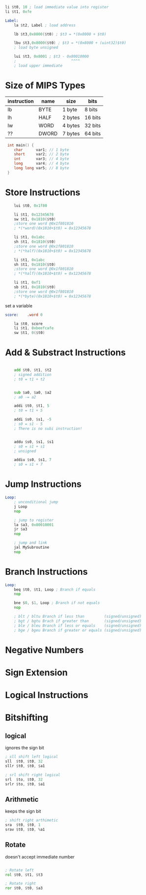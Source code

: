 ```asm
li $t0, 10 ; load immediate value into register
li $t1, 0xfe

Label:
    la $t2, Label ; load address

    lb $t3,0x8000($t0) ; $t3 = *(0x8000 + $t0)

    lbu $t3,0x8000($t0) ; $t3 = *(0x8000 + (uint32)$t0)
    ; load byte unsigned

    lui $t3, 0x8001 ; $t3 - 0x80010000
    ;                         ^^^^
    ; load upper immediate
```

                

# Size of MIPS Types

|instruction|name|size|bits|
|--|-------|---------|---------|
|lb|  BYTE | 1 byte  | 8 bits  |
|lh|  HALF | 2 bytes | 16 bits |
|lw|  WORD | 4 bytes | 32 bits |
|??| DWORD | 7 bytes | 64 bits |

```c
 int main() {
    char      var1; // 1 byte
    short     var2; // 2 byte
    int       var3; // 4 byte
    long      var4; // 4 byte
    long long var5; // 8 byte
 }

```



# Store Instructions

```asm
    lui $t0, 0x1f80

    li $t1, 0x12345678
    sw $t1, 0x1810($t0)
    ;store one word @0x1f801810
    ; *(*word)(0x1810+$t0) = 0x12345678

    li $t1, 0x1abc
    sh $t1, 0x1810($t0)
    ;store one word @0x1f801810
    ; *(*half)(0x1810+$t0) = 0x12345678

    li $t1, 0x1abc
    sh $t1, 0x1810($t0)
    ;store one word @0x1f801810
    ; *(*half)(0x1810+$t0) = 0x12345678

    li $t1, 0xf1
    sb $t1, 0x1810($t0)
    ;store one word @0x1f801810
    ; *(*byte)(0x1810+$t0) = 0x12345678
```

set a variable

```asm
score:    .word 0

    la $t0, score
    li $t1, 0xbeefcafe
    sw $t1, 0($t0)
```

# Add & Substract Instructions

```asm

    add $t0, $t1, $t2
    ; signed addition
    ; t0 = t1 + t2


    sub $a0, $a0, $a2
    ; a0 -= a2

    addi $t0, $t1, 5
    ; t0 = t1 + 5

    addi $s0, $s1, -5
    ; s0 = s1 - 5
    ; There is no subi instruction!


    addu $s0, $s1, $s1
    ; s0 = s1 + s1
    ; unsigned

    addiu $s0, $s1, 7
    ; s0 = s1 + 7

```


# Jump Instructions

```asm
Loop:
    ; unconditional jump
    j Loop
    nop

    ; jump to register
    la $a3, 0x80010001
    jr $a3
    nop

    ; jump and link
    jal MySubroutine
    nop

```

# Branch Instructions

```asm
Loop:
    beq $t0, $t1, Loop ; Branch if equals
    nop

    bne $0, $1, Loop ; Branch if not equals
    nop

    ; blt / bltu Branch if less than         (signed/unsigned)
    ; bgt / bgtu Brach if greater than       (signed/unsigned)
    ; ble / bleu Branch if less or equals    (signed/unsigned)
    ; bge / bgeu Branch if greater or equals (signed/unsigned)
```

# Negative Numbers

# Sign Extension

# Logical Instructions

# Bitshifting

## logical

ignores the sign bit

```asm
; sll shift left logical
sll  $t0, $t0, 32
sllr $t0, $t0, $a1

; srl shift right logical
srl  $to, $t0, 32
srlr $to, $t0, $a1

```

## Arithmetic

keeps the sign bit

```asm
; shift right arthimetic
sra  $t0, $t0, 1
srav $t0, $t0, %a1
```


## Rotate

doesn't accept immediate number

```asm

; Rotate left
rol $t0, $t1, $t3

; Rotate right
ror $t0, $t0, $a3
```

